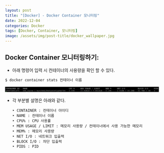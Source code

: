 ```yaml
---
layout: post
title: "[Docker] - Docker Container 모니터링"
date: 2022-12-04
categories: Docker
tags: [Docker, Container, 모니터링]
image: /assets/img/post-title/docker_wallpaper.jpg
---
```


## Docker Container 모니터링하기:
- 아래 명령어 입력 시 컨테이너의 사용량을 확인 할 수 있다.
```bash
$ docker container stats 컨테이너 이름
```
[![텍스트](/assets/img/post/docker/docker%20container%20%EB%A6%AC%EC%86%8C%EC%8A%A4%20%ED%99%95%EC%9D%B8.PNG)](/assets/img/post/docker/docker%20container%20%EB%A6%AC%EC%86%8C%EC%8A%A4%20%ED%99%95%EC%9D%B8.PNG)

- 각 부분별 설명은 아래와 같다.
  ```
  ‣ CONTAINER : 컨테이너 아이디
  ‣ NAME : 컨테이너 이름
  ‣ CPU% : CPU 사용률
  ‣ MEM USAGE / LIMIT : 메모리 사용량 / 컨테이너에서 사용 가능한 메모리
  ‣ MEM% : 메모리 사용량
  ‣ NET I/O : 네트워크 입출력
  ‣ BLOCK I/O : 차단 입출력
  ‣ PIDS : PID
  ```